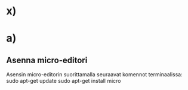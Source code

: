# x)

# a)
## Asenna micro-editori
Asensin micro-editorin suorittamalla seuraavat komennot terminaalissa:
sudo apt-get update
sudo apt-get install micro
  
